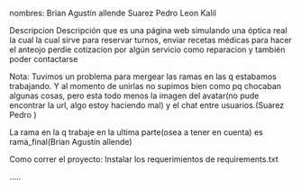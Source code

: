nombres:
    Brian Agustín allende
    Suarez Pedro Leon Kalil

Descripcion
Descripción que es una página web simulando una óptica real la cual la cual sirve para reservar turnos, enviar recetas médicas para hacer el anteojo perdie cotizacion por algún servicio como reparacion y también poder contactarse

Nota: 
Tuvimos un problema para mergear las ramas en las q estabamos trabajando.
Y al momento de unirlas no supimos bien como pq chocaban algunas cosas, pero esta todo menos la imagen del avatar(no pude encontrar la url, algo estoy haciendo mal) y el chat entre usuarios.(Suarez Pedro )


La rama en la q trabaje en la ultima parte(osea a tener en cuenta) es rama_final(Brian Agustín allende)


Como correr el proyecto:
Instalar los requerimientos  de requirements.txt

.....